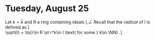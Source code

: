 # Tuesday, August 25

Let $k = \bar k$ and $R$ a ring containing ideals $I, J$.
Recall that the *radical* of $I$ is defined as
\[  
\sqrt{I} = \ts{r\in R \st r^k\in I \text{ for some } k\in \NN}
.\]



